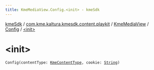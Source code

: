 ```yaml
---
title: KmeMediaView.Config.<init> - kmeSdk
---
```


[kmeSdk](../../../index.html) / [com.kme.kaltura.kmesdk.content.playkit](../../index.html) / [KmeMediaView](../index.html) / [Config](index.html) / [&lt;init&gt;](./-init-.html)

# &lt;init&gt;

`Config(contentType: `[`KmeContentType`](../../../com.kme.kaltura.kmesdk.ws.message.type/-kme-content-type/index.html)`, cookie: `[`String`](https://kotlinlang.org/api/latest/jvm/stdlib/kotlin/-string/index.html)`)`